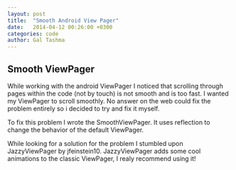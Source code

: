 ```yaml
---
layout: post
title:  "Smooth Android View Pager"
date:   2014-04-12 00:26:00 +0300
categories: code
author: Gal Tashma
---
```


## Smooth ViewPager
While working with the android ViewPager I noticed that scrolling through pages within the code (not by touch) is not smooth and is too fast. I wanted my ViewPager to scroll smoothly. No answer on the web could fix the problem entirely so i decided to try and fix it myself.

To fix this problem I wrote the SmoothViewPager. It uses reflection to change the behavior of the default ViewPager.

While looking for a solution for the problem I stumbled upon JazzyViewPager by jfeinstein10. JazzyViewPager adds some cool animations to the classic ViewPager, I realy recommend using it!

<script src="https://gist.github.com/bitterbit/10494635.js"></script>